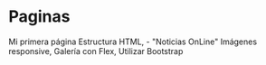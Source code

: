 # Paginas
Mi primera página Estructura HTML, - "Noticias OnLine" Imágenes responsive, Galería con Flex, Utilizar Bootstrap
